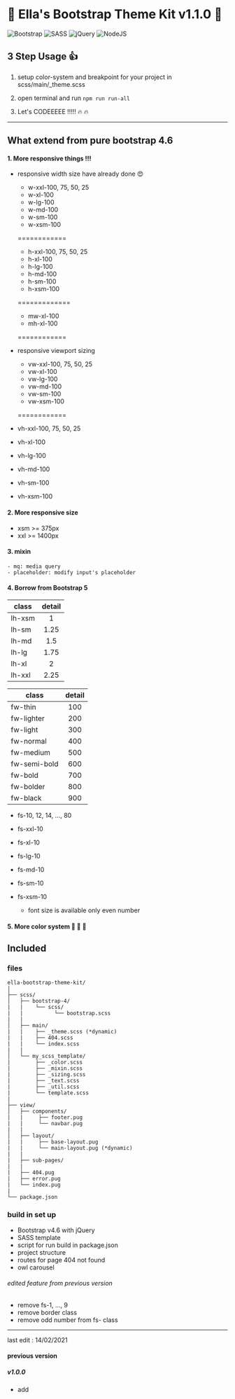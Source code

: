 # :clap: Ella's Bootstrap Theme Kit v1.1.0 :clap:

<!-- 
![Bootstrap](https://img.shields.io/badge/bootstrap%20-b98aff.svg?&style=for-the-badge&logo=bootstrap&logoColor=white)
![SASS](https://img.shields.io/badge/SASS%20-hotpink.svg?&style=for-the-badge&logo=SASS&logoColor=white)
![jQuery](https://img.shields.io/badge/jquery%20-%230769AD.svg?&style=for-the-badge&logo=jquery&logoColor=white)
![NodeJS](https://img.shields.io/badge/node.js%20-70BC4F.svg?&style=for-the-badge&logo=node.js&logoColor=white)
-->

![Bootstrap](https://img.shields.io/badge/bootstrap%20-v4.6-b98aff.svg?&style=flat-square&logo=bootstrap&logoColor=white)
![SASS](https://img.shields.io/badge/SASS-v5.0.0-hotpink.svg?&style=flat-square&logo=SASS&logoColor=white)
![jQuery](https://img.shields.io/badge/jquery%20-v3.5.1-%230769AD.svg?&style=flat-square&logo=jquery&logoColor=white)
![NodeJS](https://img.shields.io/badge/node.js%20-v14.15.1-70BC4F.svg?&style=flat-square&logo=node.js&logoColor=white)

## 3 Step Usage :+1:

1. setup color-system and breakpoint for your project in scss/main/_theme.scss

2. open terminal and run ``npm run run-all``

3. Let's CODEEEEE !!!!! :fire: :fire:


--- 
 
## What extend from pure bootstrap 4.6
#### 1. More responsive things !!!
  - responsive width size have already done :heart_eyes:
  
    - w-xxl-100, 75, 50, 25
    - w-xl-100
    - w-lg-100
    - w-md-100
    - w-sm-100
    - w-xsm-100
    
    ============
    
    - h-xxl-100, 75, 50, 25
    - h-xl-100
    - h-lg-100
    - h-md-100
    - h-sm-100
    - h-xsm-100
        
    =============
    
    - mw-xl-100
    - mh-xl-100
    
     ============
  
  - responsive viewport sizing
    
    - vw-xxl-100, 75, 50, 25
    - vw-xl-100
    - vw-lg-100
    - vw-md-100
    - vw-sm-100
    - vw-xsm-100
    
     ============
    
  - vh-xxl-100, 75, 50, 25 
  - vh-xl-100
  - vh-lg-100
  - vh-md-100
  - vh-sm-100
  - vh-xsm-100      

#### 2. More responsive size
  - xsm >= 375px
  - xxl >= 1400px

#### 3. mixin
    - mq: media query
    - placeholder: modify input's placeholder

#### 4. Borrow from Bootstrap 5 

  | class  | detail |
  | ------ | :----: |
  | lh-xsm |   1    |
  | lh-sm  |  1.25  |
  | lh-md  |  1.5   |
  | lh-lg  |  1.75  |
  | lh-xl  |   2    |
  | lh-xxl |  2.25  |

  | class        | detail |
  | ------------ | :----: |
  | fw-thin      |  100   |
  | fw-lighter   |  200   |
  | fw-light     |  300   |
  | fw-normal    |  400   |
  | fw-medium    |  500   |
  | fw-semi-bold |  600   |
  | fw-bold      |  700   |
  | fw-bolder    |  800   |
  | fw-black     |  900   |

  - fs-10, 12, 14, ..., 80
  - fs-xxl-10
  - fs-xl-10
  - fs-lg-10
  - fs-md-10
  - fs-sm-10
  - fs-xsm-10

    * font size is available only even number


#### 5. More color system :rainbow: :rainbow: :rainbow: 

## Included

### files
```
ella-bootstrap-theme-kit/
│   
├── scss/
│   ├── bootstrap-4/
|   |    └── scss/
|   |          └── bootstrap.scss
|   |
│   ├── main/
|   |    ├── _theme.scss (*dynamic)
|   |    ├── 404.scss
|   |    └── index.scss
|   |         
│   └── my_scss_template/
|        ├── _color.scss
|        ├── _mixin.scss
|        ├── _sizing.scss
|        ├── _text.scss
|        ├── _util.scss
|        └── template.scss
|              
├── view/
│   ├── components/
|   |     ├── footer.pug
|   |     └── navbar.pug
|   |
│   ├── layout/
|   |     ├── base-layout.pug 
|   |     └── main-layout.pug (*dynamic)
|   |
|   ├── sub-pages/
|   |
|   ├── 404.pug
|   ├── error.pug
|   └── index.pug
|
└── package.json
```

### build in set up
  - Bootstrap v4.6 with jQuery
  - SASS template
  - script for run build in package.json
  - project structure
  - routes for page 404 not found
  - owl carousel

###### edited feature from previous version
  - remove fs-1, ..., 9
  - remove border class
  - remove odd number from fs- class
---
last edit : 14/02/2021

#### previous version
##### v1.0.0
  - add 

